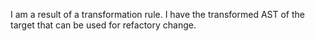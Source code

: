 I am a result of a transformation rule. I have the transformed AST of the target that can be used for refactory change.